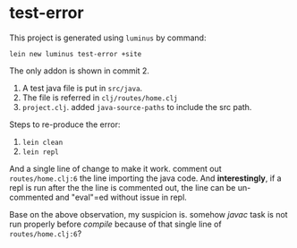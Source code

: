 # test-error

This project is generated using `luminus` by command:

    lein new luminus test-error +site

The only addon is shown in commit 2.

 1. A test java file is put in `src/java`.
 1. The file is referred in `clj/routes/home.clj`
 1. `project.clj`. added `java-source-paths` to include the src path.

Steps to re-produce the error:

 1. `lein clean`
 1. `lein repl`

And a single line of change to make it work. comment out `routes/home.clj:6` the
line importing the java code. And **interestingly**, if a repl is run after the
the line is commented out, the line can be un-commented and "eval"=ed without
issue in repl.

Base on the above observation, my suspicion is. somehow *javac* task is not run
properly before *compile* because of that single line of `routes/home.clj:6`?
